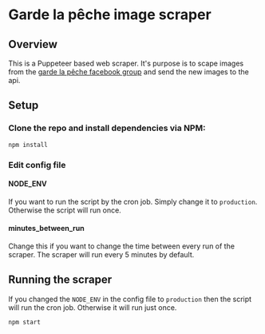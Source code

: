 # Garde la pêche image scraper

## Overview
This is a Puppeteer based web scraper. It's purpose is to scape images from the [garde la pêche facebook group](https://www.facebook.com/groups/gardelapecheglp/) and send the new images to the api.

## Setup
### Clone the repo and install dependencies via NPM:
```
npm install
```
### Edit config file
#### NODE_ENV
If you want to run the script by the cron job. Simply change it to `production`. Otherwise the script will run once.

#### minutes_between_run
Change this if you want to change the time between every run of the scraper. The scraper will run every 5 minutes by default.

## Running the scraper
If you changed the `NODE_ENV` in the config file to `production` then the script will run the cron job. Otherwise it will run just once.

```
npm start
```